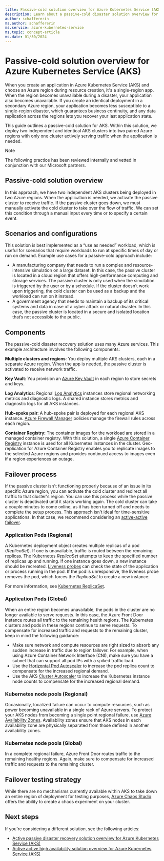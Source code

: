 ```yaml
---
title: Passive-cold solution overview for Azure Kubernetes Service (AKS)
description: Learn about a passive-cold disaster solution overview for Azure Kubernetes Service (AKS).
author: schaffererin
ms.author: schaffererin
ms.service: azure-kubernetes-service
ms.topic: concept-article
ms.date: 01/30/2024
---
```


# Passive-cold solution overview for Azure Kubernetes Service (AKS)

When you create an application in Azure Kubernetes Service (AKS) and choose an Azure region during resource creation, it's a single-region app. When the region becomes unavailable during a disaster, your application also becomes unavailable. If you create an identical deployment in a secondary Azure region, your application becomes less susceptible to a single-region disaster, which guarantees business continuity, and any data replication across the regions lets you recover your last application state.

This guide outlines a passive-cold solution for AKS. Within this solution, we deploy two independent and identical AKS clusters into two paired Azure regions with only one cluster actively serving traffic when the application is needed.

> [!NOTE]
> The following practice has been reviewed internally and vetted in conjunction with our Microsoft partners.

## Passive-cold solution overview

In this approach, we have two independent AKS clusters being deployed in two Azure regions. When the application is needed, we activate the passive cluster to receive traffic. If the passive cluster goes down, we must manually activate the cold cluster to take over the flow of traffic. We can set this condition through a manual input every time or to specify a certain event.

## Scenarios and configurations

This solution is best implemented as a “use as needed” workload, which is useful for scenarios that require workloads to run at specific times of day or run on demand. Example use cases for a passive-cold approach include:

- A manufacturing company that needs to run a complex and resource-intensive simulation on a large dataset. In this case, the passive cluster is located in a cloud region that offers high-performance computing and storage services. The passive cluster is only used when the simulation is triggered by the user or by a schedule. If the cluster doesn’t work upon triggering, the cold cluster can be used as a backup and the workload can run on it instead.
- A government agency that needs to maintain a backup of its critical systems and data in case of a cyber attack or natural disaster. In this case, the passive cluster is located in a secure and isolated location that’s not accessible to the public.

## Components

The passive-cold disaster recovery solution uses many Azure services. This example architecture involves the following components:

**Multiple clusters and regions**: You deploy multiple AKS clusters, each in a separate Azure region. When the app is needed, the passive cluster is activated to receive network traffic.

**Key Vault**: You provision an [Azure Key Vault](../key-vault/general/overview.md) in each region to store secrets and keys.

**Log Analytics**: Regional [Log Analytics](../azure-monitor/logs/log-analytics-overview.md) instances store regional networking metrics and diagnostic logs. A shared instance stores metrics and diagnostic logs for all AKS instances.

**Hub-spoke pair**: A hub-spoke pair is deployed for each regional AKS instance. [Azure Firewall Manager](../firewall-manager/overview.md) policies manage the firewall rules across each region.

**Container Registry**: The container images for the workload are stored in a managed container registry. With this solution, a single [Azure Container Registry](../container-registry/container-registry-intro.md) instance is used for all Kubernetes instances in the cluster. Geo-replication for Azure Container Registry enables you to replicate images to the selected Azure regions and provides continued access to images even if a region experiences an outage.

## Failover process

If the passive cluster isn't functioning properly because of an issue in its specific Azure region, you can activate the cold cluster and redirect all traffic to that cluster's region. You can use this process while the passive cluster is deactivated until it starts working again. The cold cluster can take a couple minutes to come online, as it has been turned off and needs to complete the setup process. This approach isn't ideal for time-sensitive applications. In that case, we recommend considering an [active-active failover](./active-active-solution.md#failover-process).

### Application Pods (Regional)

A Kubernetes deployment object creates multiple replicas of a pod (*ReplicaSet*). If one is unavailable, traffic is routed between the remaining replicas. The Kubernetes *ReplicaSet* attempts to keep the specified number of replicas up and running. If one instance goes down, a new instance should be recreated. [Liveness probes](../container-instances/container-instances-liveness-probe.md) can check the state of the application or process running in the pod. If the pod is unresponsive, the liveness probe removes the pod, which forces the *ReplicaSet* to create a new instance.

For more information, see [Kubernetes ReplicaSet](https://kubernetes.io/docs/concepts/workloads/controllers/replicaset/).

### Application Pods (Global)

When an entire region becomes unavailable, the pods in the cluster are no longer available to serve requests. In this case, the Azure Front Door instance routes all traffic to the remaining health regions. The Kubernetes clusters and pods in these regions continue to serve requests. To compensate for increased traffic and requests to the remaining cluster, keep in mind the following guidance:

- Make sure network and compute resources are right sized to absorb any sudden increase in traffic due to region failover. For example, when using Azure Container Network Interface (CNI), make sure you have a subnet that can support all pod IPs with a spiked traffic load.
- Use the [Horizontal Pod Autoscaler](./concepts-scale.md#horizontal-pod-autoscaler) to increase the pod replica count to compensate for the increased regional demand.
- Use the AKS [Cluster Autoscaler](./cluster-autoscaler.md) to increase the Kubernetes instance node counts to compensate for the increased regional demand.

### Kubernetes node pools (Regional)

Occasionally, localized failure can occur to compute resources, such as power becoming unavailable in a single rack of Azure servers. To protect your AKS nodes from becoming a single point regional failure, use [Azure Availability Zones](./availability-zones.md). Availability zones ensure that AKS nodes in each availability zone are physically separated from those defined in another availability zones.

### Kubernetes node pools (Global)

In a complete regional failure, Azure Front Door routes traffic to the remaining healthy regions. Again, make sure to compensate for increased traffic and requests to the remaining cluster.

## Failover testing strategy

While there are no mechanisms currently available within AKS to take down an entire region of deployment for testing purposes, [Azure Chaos Studio](../chaos-studio/chaos-studio-overview.md) offers the ability to create a chaos experiment on your cluster.

## Next steps

If you're considering a different solution, see the following articles:

- [Active passive disaster recovery solution overview for Azure Kubernetes Service (AKS)](./active-passive-solution.md)
- [Active active high availability solution overview for Azure Kubernetes Service (AKS)](./active-active-solution.md)
